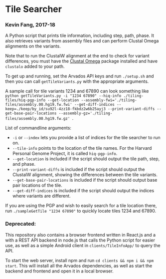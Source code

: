 # Tile Searcher
### Kevin Fang, 2017-18
A Python script that prints tile information, including step, path, phase. It also retrieves variants from assembly files and can perform Clustal Omega alignments on the variants.

Note that to run the ClustalW alignment at the end to check for variant differences, you must have the [Clustal Omega](www.clustal.org/omega) package installed and have `clustalo` added to your path.

To get up and running, set the Arvados API keys and run `./setup.sh` and then you can call `getTileVariants.py` with the appropriate arguments. 

A sample call for tile variants 1234 and 67890 can look something like `python getTileVariants.py -i "1234 67890" --hiq-info ./tiling-files/hiq-pgp-info --get-location --assembly-fwi='./tiling-files/assembly.00.hg19.fw.fwi' --get-diff-indices --keep=./keep/by_id/su92l-4zz18-fkbdz2w6b25ayj3 --print-variant-diffs --get-base-pair-locations --assembly-gz='./tiling-files/assembly.00.hg19.fw.gz'
`. 

List of commandline arguments:  
- `-i` or `--index` lets you provide a list of indices for the tile searcher to run on.  
- `--tile-info` points to the location of the tile names. For the Harvard Personal Genome Project, it is called `hiq-pgp-info`.  
- `--get-location` is included if the script should output the tile path, step, and phase.  
- `--print-variant-diffs` is included if the script should output the ClustalW alignment, showing the differences between the tile variants.  
- `--get-base-pair-locations` is included if the script should output base pair locations of the tile.  
- `--get-diff-indices` is included if the script should output the indices where variants are different.  

If you are using the PGP and wish to easily search for a tile location there, run `./sampleGetTile "1234 67890"` to quickly locate tiles 1234 and 67890.

### Deprecated:

This repository also contains a browser frontend written in React.js and a with a REST API backend in node.js that calls the Python script for easier use, as well as a simple Android client in `clients/TileInfoApp/` to query the API.

To start the web server, install npm and run `cd clients && npm i && npm start`. This will install all the Arvados dependencies, as well as start the backend and frontend and open it in a local browser.